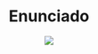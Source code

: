 <h1 align="center">Enunciado </h1>


<p align="center">
  <img src="https://github.com/NahuelArn/Paradigmas-De-Programacion/assets/100500003/a1cf4f11-6d68-42a0-a110-6fa268678c26">
</p>
